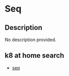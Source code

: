 # Seq

## Description

No description provided.

## k8 at home search

- [seq](https://nanne.dev/k8s-at-home-search/#/seq)
